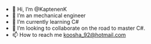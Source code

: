 - 👋 Hi, I’m @KaptenenK
- 👀 I’m an mechanical engineer
- 🌱 I’m currently learning C#
- 💞️ I’m looking to collaborate on the road to master C#.
- 📫 How to reach me koosha_92@hotmail.com

<!---
KaptenenK/KaptenenK is a ✨ special ✨ repository because its `README.md` (this file) appears on your GitHub profile.
You can click the Preview link to take a look at your changes.
--->
